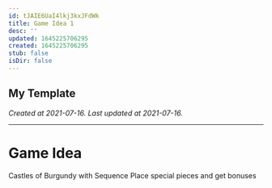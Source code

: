 ```yaml
---
id: tJAIE6UaI4lkj3kxJFdWk
title: Game Idea 1
desc: ''
updated: 1645225706295
created: 1645225706295
stub: false
isDir: false
---
```

My Template
---

_Created at 2021-07-16._
_Last updated at 2021-07-16._




---

# Game Idea


Castles of Burgundy with Sequence
Place special pieces and get bonuses

